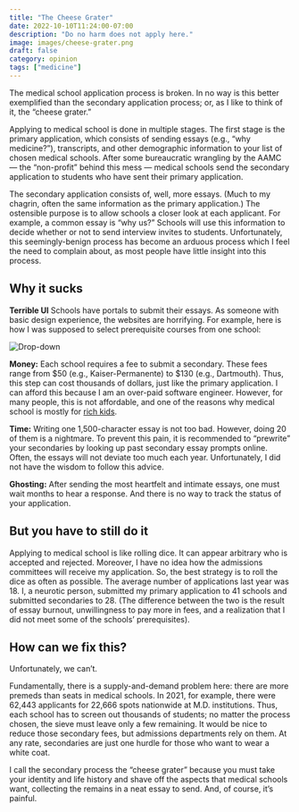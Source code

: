 ```yaml
---
title: "The Cheese Grater"
date: 2022-10-10T11:24:00-07:00
description: "Do no harm does not apply here."
image: images/cheese-grater.png
draft: false
category: opinion
tags: ["medicine"]
---
```


The medical school application process is broken. In no way is this better exemplified than the secondary application process; or, as I like to think of it, the “cheese grater.”

Applying to medical school is done in multiple stages. The first stage is the primary application, which consists of sending essays (e.g., “why medicine?”), transcripts, and other demographic information to your list of chosen medical schools. After some bureaucratic wrangling by the AAMC — the “non-profit” behind this mess — medical schools send the secondary application to students who have sent their primary application.

The secondary application consists of, well, more essays. (Much to my chagrin, often the same information as the primary application.) The ostensible purpose is to allow schools a closer look at each applicant. For example, a common essay is “why us?” Schools will use this information to decide whether or not to send interview invites to students. Unfortunately, this seemingly-benign process has become an arduous process which I feel the need to complain about, as most people have little insight into this process. 


## Why it sucks

**Terrible UI**
Schools have portals to submit their essays. As someone with basic design experience, the websites are horrifying. For example, here is how I was supposed to select prerequisite courses from one school:

![Drop-down](/images/what-is-this.png)

**Money:**
Each school requires a fee to submit a secondary. These fees range from $50 (e.g., Kaiser-Permanente) to $130 (e.g., Dartmouth). Thus, this step can cost thousands of dollars, just like the primary application. I can afford this because I am an over-paid software engineer. However, for many people, this is not affordable, and one of the reasons why medical school is mostly for [rich kids](https://jamanetwork.com/journals/jamanetworkopen/fullarticle/2790107).

**Time:** 
Writing one 1,500-character essay is not too bad. However, doing 20 of them is a nightmare. To prevent this pain, it is recommended to “prewrite” your secondaries by looking up past secondary essay prompts online. Often, the essays will not deviate too much each year. Unfortunately, I did not have the wisdom to follow this advice.

**Ghosting:**
After sending the most heartfelt and intimate essays, one must wait months to hear a response. And there is no way to track the status of your application. 

## But you have to still do it

Applying to medical school is like rolling dice. It can appear arbitrary who is accepted and rejected. Moreover, I have no idea how the admissions committees will receive my application. So, the best strategy is to roll the dice as often as possible. The average number of applications last year was 18. I, a neurotic person, submitted my primary application to 41 schools and submitted secondaries to 28. (The difference between the two is the result of essay burnout, unwillingness to pay more in fees, and a realization that I did not meet some of the schools’ prerequisites).

## How can we fix this? 

Unfortunately, we can’t.

Fundamentally, there is a supply-and-demand problem here: there are more premeds than seats in medical schools. In 2021, for example, there were 62,443 applicants for ​​22,666 spots nationwide at M.D. institutions. Thus, each school has to screen out thousands of students; no matter the process chosen, the sieve must leave only a few remaining. It would be nice to reduce those secondary fees, but admissions departments rely on them. At any rate, secondaries are just one hurdle for those who want to wear a white coat.

I call the secondary process the “cheese grater” because you must take your identity and life history and shave off the aspects that medical schools want, collecting the remains in a neat essay to send. And, of course, it’s painful.
